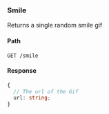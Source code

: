 ### Smile

Returns a single random smile gif

#### Path

```HTTP
GET /smile
```

#### Response

```ts
{
  // The url of the Gif
  url: string;
}
```

